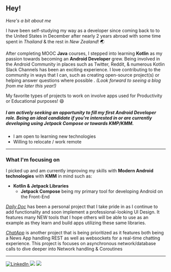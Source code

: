 ## Hey!
*Here's a bit about me*

I have been self-studying my way as a developer since coming back to to the United States in December after nearly 2 years abroad with some time spent in *Thailand* & the rest in *New Zealand*! :earth_asia:

After completing MOOC **Java** courses, I stepped into learning **Kotlin** as my passion towards becoming an **Android Developer** grew. Being involved in the Android Community in places such as Twitter, Reddit, & numerous Kotlin Slack Channels has been an exciting experience. I love contributing to the community in ways that I can, such as creating open-source project(s) or helping answer questions where possible . *(Look forward to seeing a blog from me later this year!)*

My favorite types of projects to work on involve apps used for Productivity or Educational purposes! :smile:

##### I am actively seeking an opportunity to fill my first Android Developer role. Being an ideal candidate if you're interested in or are currently developing using Jetpack Compose or towards *KMP/KMM*.
-  I am open to learning new technologies
-  Willing to relocate / work remote

---

### What I'm focusing on
 I picked up and am currently improving my skills with  **Modern Android technologies** with **KMM** in mind such as:
 - **Kotlin & Jetpack Libraries**
   - **Jetpack Compose** being my primary tool for developing Android on the Front-End


 *[Daily Doc](https://github.com/B-Lidberg/DailyDoc)* has been a personal project that I take pride in as I continue to add functionality and soon implement a professional-looking UI Design. It features many NEW tools that I hope others will be able to use as an example as they learn and build apps utilizing these same libraries.
 
 *[ChatApp](https://github.com/B-Lidberg/ChatApp)* is another project that is being prioritized as it features both being a News App handling REST as well as websockets for a real-time chatting experience. This project is focuses on asynchronous network/database calls to dive deeper into Network handling & Coroutines
 
---

<p>

<a href="https://www.linkedin.com/in/bryan-lidberg-84b24a208/"><img src="https://img.shields.io/badge/LinkedIn--_.svg?style=social&logo=linkedin" alt="LinkedIn"> <a href="https://kotlinlang.org/"><img src="https://img.shields.io/badge/Kotlin-Expert-_.svg?logo=kotlin"></a> <a href="https://developer.android.com/"><img src="https://img.shields.io/badge/Android-Enthusiast-_.svg?logo=Android"></a>
</p>
